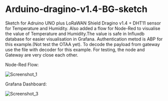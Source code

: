 # Arduino-dragino-v1.4-BG-sketch
Sketch for Adruino UNO plus LoRaWAN Shield Dragino v1.4 + DHT11 sensor for Temperature and Humidity. Also added a flow for Node-Red to visualise the value of Temperature and Humidity.The value is safe in Influxdb database for easier visualisation in Grafana. Authentication metod is ABP for this example.(Not test the OTAA yet). To decode the payload from gateway use the file with decoder for this example. For testing, the node and Gateway are very close each other.

Node-Red Flow:

![Screenshot_1](https://user-images.githubusercontent.com/36404591/145826200-595fe195-9f06-4ad9-abb4-a776e8710db8.png)

Grafana Dashboard:

![Screenshot_3](https://user-images.githubusercontent.com/36404591/145827694-af463c61-f4cd-4cf9-967d-39d4e7fe3153.png)

